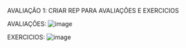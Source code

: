 AVALIAÇÃO 1: CRIAR REP PARA AVALIAÇÕES E EXERCICIOS

AVALIAÇÕES:
![image](https://github.com/mareshbard/PDM2-24-1/assets/125154278/4d6f1ec4-cfde-49f9-a512-4f5f393edc25)

EXERCICIOS:
![image](https://github.com/mareshbard/PDM2-24-1/assets/125154278/c603087f-d12f-499b-95ec-8bb4a3125bb8)


